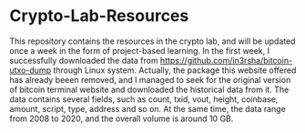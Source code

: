 # Crypto-Lab-Resources
This repository contains the resources in the crypto lab, and will be updated once a week in the form of project-based learning.
In the first week, I successfully downloaded the data from https://github.com/in3rsha/bitcoin-utxo-dump through Linux system. Actually, the package this website offered has already beeen removed, and I managed to seek for the original version of bitcoin terminal website and downloaded the historical data from it. The data contains several fields, such as count, txid, vout, height, coinbase, amount, script, type, address and so on. At the same time, the data range from 2008 to 2020, and the overall volume is around 10 GB.
